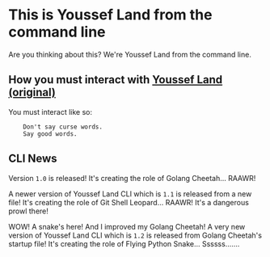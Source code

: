 # This is Youssef Land from the command line

Are you thinking about this? We're Youssef Land from the command line.

## How you must interact with [Youssef Land (original)](https://github.com/The-Youssef-Nasr-Company/Youssef-Land)

You must interact like so:
    
        Don't say curse words.
        Say good words.

## CLI News

Version `1.0` is released! It's creating the role of Golang Cheetah... RAAWR!

A newer version of Youssef Land CLI which is `1.1` is released from a new file! It's creating the role of Git Shell Leopard... RAAWR! It's a dangerous prowl there!

WOW! A snake's here! And I improved my Golang Cheetah! A very new version of Youssef Land CLI which is `1.2` is released from Golang Cheetah's startup file! It's creating the role of Flying Python Snake... Ssssss.......

